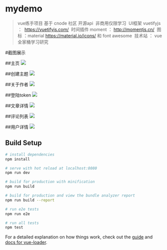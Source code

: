# mydemo

> vue练手项目 基于 cnode 社区 开源api  非商用仅限学习
  UI框架 vuetifyjs ：  https://vuetifyjs.com/
  时间插件 moment  ：  http://momentjs.cn/
  图标 ：material     https://material.io/icons/ 和 font awesome
  技术站 ： vue全家桶学习研究
 
#截图展示

##主页
![](https://github.com/MarryYou/VUE-node-mobile/blob/master/src/assets/main.png?raw=true)

##创建主题
![](https://github.com/MarryYou/VUE-node-mobile/blob/master/src/assets/create.png?raw=true)

##关于作者
![](https://github.com/MarryYou/VUE-node-mobile/blob/master/src/assets/about.png?raw=true)

##登陆token
![](https://github.com/MarryYou/VUE-node-mobile/blob/master/src/assets/login.png?raw=true)

##文章详情
![](https://github.com/MarryYou/VUE-node-mobile/blob/master/src/assets/article.png?raw=true)

##评论列表
![](https://github.com/MarryYou/VUE-node-mobile/blob/master/src/assets/comment.png?raw=true)

##用户详情
![](https://github.com/MarryYou/VUE-node-mobile/blob/master/src/assets/personInfo.png?raw=true)

## Build Setup

``` bash
# install dependencies
npm install

# serve with hot reload at localhost:8080
npm run dev

# build for production with minification
npm run build

# build for production and view the bundle analyzer report
npm run build --report

# run e2e tests
npm run e2e

# run all tests
npm test
```

For a detailed explanation on how things work, check out the [guide](http://vuejs-templates.github.io/webpack/) and [docs for vue-loader](http://vuejs.github.io/vue-loader).
